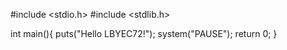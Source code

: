#include <stdio.h>
#include <stdlib.h>

int main(){
    puts("Hello LBYEC72!");
    system("PAUSE");
    return 0;
}
